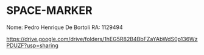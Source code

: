 # SPACE-MARKER
Nome: Pedro Henrique De Bortoli
RA: 1129494

https://drive.google.com/drive/folders/1hEG5R82B4BbFZaYAbWdS0p136WzPDUZF?usp=sharing
